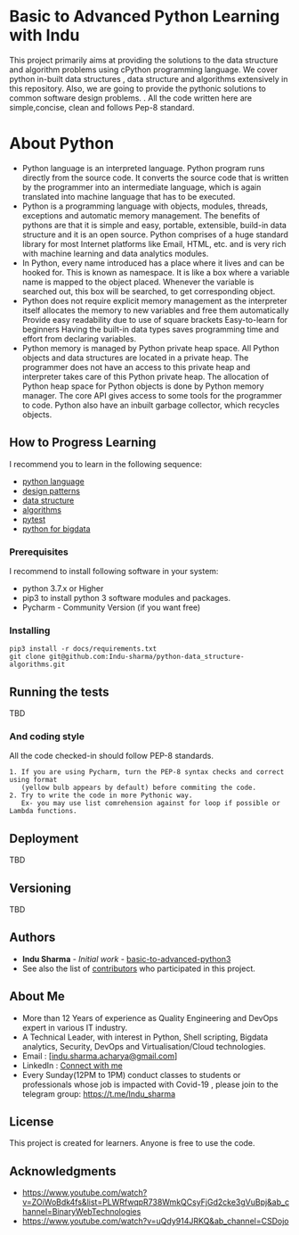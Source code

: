 # Basic to Advanced Python Learning  with Indu 

This project primarily aims at providing the solutions to the data structure and algorithm problems using cPython programming language. We cover python in-built data structures , data structure and algorithms extensively in this repository. Also, we are going to provide the pythonic solutions to common software design problems. .
All the code written here are simple,concise, clean and follows Pep-8 standard.

# About Python 

* Python language is an interpreted language. Python program runs directly from the source code. It converts the source code that is written by the programmer into an intermediate language, which is again translated into machine language that has to be executed.
*  Python is a programming language with objects, modules, threads, exceptions and automatic memory management. The benefits of pythons are that it is simple and easy, portable, extensible, build-in data structure and it is an open source. Python comprises of a huge standard library for most Internet platforms like Email, HTML, etc. and is very rich with machine learning and data analytics modules. 
* In Python, every name introduced has a place where it lives and can be hooked for. This is known as namespace. It is like a box where a variable name is mapped to the object placed. Whenever the variable is searched out, this box will be searched, to get corresponding object.
*  Python does not require explicit memory management as the interpreter itself allocates the memory to new variables and free them automatically Provide easy readability due to use of square brackets Easy-to-learn for beginners Having the built-in data types saves programming time and effort from declaring variables.
* Python memory is managed by Python private heap space. All Python objects and data structures are located in a private heap. The programmer does not have an access to this private heap and interpreter takes care of this Python private heap. The allocation of Python heap space for Python objects is done by Python memory manager. The core API gives access to some tools for the programmer to code. Python also have an inbuilt garbage collector, which recycles objects.

## How to Progress Learning

I recommend you to learn in the following sequence:
* [python language](https://github.com/Indu-sharma/python-data_structure-algorithms/tree/master/python_language)
* [design patterns](https://github.com/Indu-sharma/python-data_structure-algorithms/tree/master/python_design_patterns)
* [data structure](https://github.com/Indu-sharma/python-data_structure-algorithms/tree/master/python_data_structure)
* [algorithms](https://github.com/Indu-sharma/python-data_structure-algorithms/tree/master/python_algorithms)
* [pytest](https://github.com/Indu-sharma/python-data_structure-algorithms/tree/master/pytest)
* [python for bigdata](https://github.com/Indu-sharma/python-data_structure-algorithms/tree/master/python_bigdata)




### Prerequisites
I recommend to install following software in your system:
* python 3.7.x or Higher 
* pip3 to install python 3 software modules and packages. 
* Pycharm - Community Version (if you want free) 


### Installing


```
pip3 install -r docs/requirements.txt
git clone git@github.com:Indu-sharma/python-data_structure-algorithms.git
```


## Running the tests

TBD



### And coding style 

All the code checked-in should follow PEP-8 standards. 

```
1. If you are using Pycharm, turn the PEP-8 syntax checks and correct using format
   (yellow bulb appears by default) before commiting the code. 
2. Try to write the code in more Pythonic way. 
   Ex- you may use list comrehension against for loop if possible or Lambda functions. 
```

## Deployment

TBD


## Versioning

TBD

## Authors

* **Indu Sharma** - *Initial work* - [basic-to-advanced-python3](https://github.com/Indu-sharma/basic-to-advanced-python3)
* See also the list of [contributors](https://github.com/Indu-sharma/basic-to-advanced-python3/graphs/contributors) who participated in this project.

## About Me
* More than 12 Years of experience as Quality Engineering and DevOps expert in various IT industry. 
* A Technical Leader, with interest in Python, Shell scripting, Bigdata analytics, Security, DevOps and Virtualisation/Cloud technologies.
* Email : [indu.sharma.acharya@gmail.com]
* LinkedIn : [Connect with me](https://www.linkedin.com/in/indu-sharma-22842427/)
* Every Sunday(12PM to 1PM) conduct classes to students or professionals whose job is impacted with Covid-19 , please join to the telegram group: https://t.me/Indu_sharma

## License

This project is created for learners. Anyone is free to use the code. 

## Acknowledgments

* https://www.youtube.com/watch?v=ZOiWoBdk4fs&list=PLWRfwqpR738WmkQCsyFjGd2cke3gVuBpj&ab_channel=BinaryWebTechnologies
* https://www.youtube.com/watch?v=uQdy914JRKQ&ab_channel=CSDojo 

